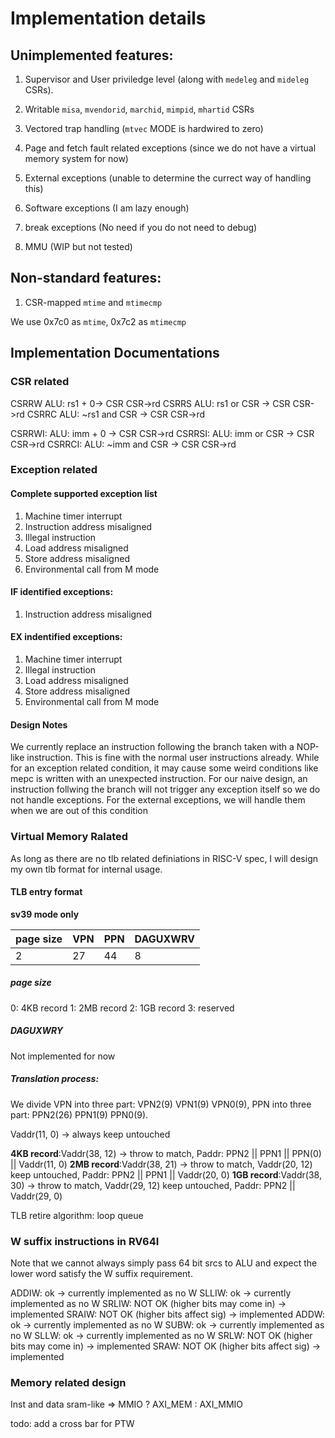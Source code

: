 # Implementation details

## Unimplemented features:

1. Supervisor and User priviledge level (along with `medeleg` and `mideleg` CSRs).

2. Writable `misa`, `mvendorid`, `marchid`, `mimpid`, `mhartid` CSRs

3. Vectored trap handling (`mtvec` MODE is hardwired to zero)

4. Page and fetch fault related exceptions (since we do not have a virtual memory system for now)

5. External exceptions (unable to determine the currect way of handling this)

6. Software exceptions (I am lazy enough)

7. break exceptions (No need if you do not need to debug)

8. MMU (WIP but not tested)

## Non-standard features:

1. CSR-mapped `mtime` and `mtimecmp`

We use 0x7c0 as `mtime`, 0x7c2 as `mtimecmp`


## Implementation Documentations

### CSR related

CSRRW ALU: rs1 + 0-> CSR CSR->rd
CSRRS ALU: rs1 or CSR -> CSR CSR->rd
CSRRC ALU: ~rs1 and CSR -> CSR CSR->rd

CSRRWI: ALU: imm + 0 -> CSR CSR->rd
CSRRSI: ALU: imm or CSR -> CSR CSR->rd
CSRRCI: ALU: ~imm and CSR -> CSR CSR->rd

### Exception related

#### Complete supported exception list

1. Machine timer interrupt
2. Instruction address misaligned
3. Illegal instruction
4. Load address misaligned
5. Store address misaligned
6. Environmental call from M mode

#### IF identified exceptions:

1. Instruction address misaligned

#### EX indentified exceptions:

1. Machine timer interrupt
2. Illegal instruction
3. Load address misaligned
4. Store address misaligned
5. Environmental call from M mode

#### Design Notes

We currently replace an instruction following the branch taken with a NOP-like instruction.
This is fine with the normal user instructions already. While for an exception related condition, it may cause some
weird conditions like mepc is written with an unexpected instruction.
For our naive design, an instruction follwing the branch will not trigger any exception itself 
so we do not handle exceptions. For the external exceptions, we will handle them when we are out of this condition

### Virtual Memory Ralated

As long as there are no tlb related definiations in RISC-V spec, I will design my own tlb format for internal usage.

#### TLB entry format

**sv39 mode only**

| page size |  VPN |  PPN   | DAGUXWRV |
| --------- | ---- | ------ | -------- |
|    2      | 27   | 44     |    8     |

##### page size

0: 4KB record
1: 2MB record
2: 1GB record
3: reserved

##### DAGUXWRY

Not implemented for now

##### Translation process:
We divide VPN into three part: VPN2(9) VPN1(9) VPN0(9), PPN into three part: PPN2(26) PPN1(9) PPN0(9).

Vaddr(11, 0) -> always keep untouched

**4KB record**:Vaddr(38, 12) -> throw to match, Paddr: PPN2 || PPN1 || PPN(0) || Vaddr(11, 0)
**2MB record**:Vaddr(38, 21) -> throw to match, Vaddr(20, 12) keep untouched, Paddr: PPN2 || PPN1 || Vaddr(20, 0)
**1GB record**:Vaddr(38, 30) -> throw to match, Vaddr(29, 12) keep untouched, Paddr: PPN2 || Vaddr(29, 0)

TLB retire algorithm: loop queue


### W suffix instructions in RV64I

Note that we cannot always simply pass 64 bit srcs to ALU and expect the lower word satisfy the W suffix requirement.

ADDIW: ok -> currently implemented as no W
SLLIW: ok -> currently implemented as no W
SRLIW: NOT OK (higher bits may come in) -> implemented
SRAIW: NOT OK (higher bits affect sig) -> implemented
ADDW: ok -> currently implemented as no W
SUBW: ok -> currently implemented as no W
SLLW: ok -> currently implemented as no W
SRLW: NOT OK (higher bits may come in) -> implemented
SRAW: NOT OK (higher bits affect sig) -> implemented

### Memory related design

Inst and data sram-like => MMIO ? AXI_MEM : AXI_MMIO

todo: add a cross bar for PTW